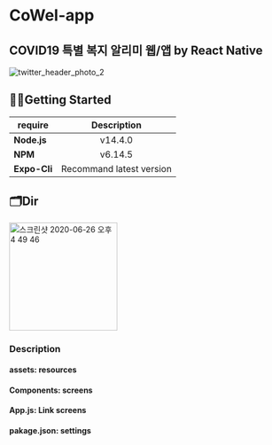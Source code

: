 # CoWel-app

COVID19 특별 복지 알리미 웹/앱 by React Native
-----------------------------------------

![twitter_header_photo_2](https://user-images.githubusercontent.com/37509938/85832557-4b6e8600-b7cb-11ea-8eed-32b2e82c79cc.png)


## 👩‍💻Getting Started

|  <center>require</center> |  <center>Description</center> |  
|:--------|:--------:|
|**Node.js** | <center>v14.4.0 </center> |
|**NPM** | <center>v6.14.5 </center> |
|**Expo-Cli** | <center>Recommand latest version </center> |

## 🗂Dir

<img width="195" alt="스크린샷 2020-06-26 오후 4 49 46" src="https://user-images.githubusercontent.com/37509938/85833723-2aa73000-b7cd-11ea-84e6-8226bc48c278.png">


### Description

#### assets: resources

#### Components: screens

#### App.js: Link screens

#### pakage.json: settings
